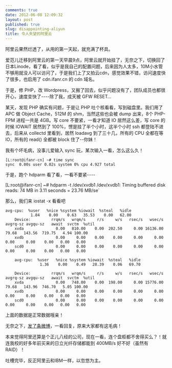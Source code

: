 ```yaml
---
comments: true
date: 2012-06-08 12:09:32
layout: post
published: true
slug: disappointing-aliyun
title: 令人失望的阿里云
---
```


阿里云果然烂透了，从用的第一天起，就充满了杯具。

爱范儿迁移到阿里云的第一天早晨9点，阿里云就开始挂了，无奈之下，切换回了日本Linode，看了看，似乎是我自己的配置问题，后来因为人太多，10M小水管不够用就没人可以访问了，于是我们上了又拍云cdn，感觉效果不错，访问速度快了很多，也启用了 cdn.ifanr.cn 的 cdn 域名。

于是，修 PHP，改 Wordpress，又搬了回去，似乎问题没有了，团队成员也都很开心，速度变快了----除了我，成天被 GFW RESET…

<!-- more -->

某天，发现 PHP 确实有问题，于是让 PHP 吐个核看看，写到磁盘里。我们用了 APC 做 Object Cache，512M 的 shm，当然这些也会被 dump 出来，8个 PHP-FPM 进程一共是 4GB。写 core 不要紧，一看才知道 IO 居然这么差，写 core 的时候 IOWAIT 居然到了 100%，愣是挂了半个小时，这半个小时 ssh 都登陆不进去，后来从 collectd 里看到，居然 loadavg 到了三十几，所有的 CPU 全都在等 IO，所有的 read() 全都被 block 住了--你妹！

我有个坏毛病，没事儿爱输入 sync 玩，某次输入一看，怎么这么久！
    
    [L:root@ifanr-cn] ~# time sync
    sync  0.00s user 0.02s system 0% cpu 4.927 total

于是，跑个 hdparm 看了看，一看不要紧----
    
  [L:root@ifanr-cn] ~# hdparm -t /dev/xvdb1
  /dev/xvdb1:
  Timing buffered disk reads:  74 MB in  3.11 seconds =  23.76 MB/se`

那么，我们来 iostat -x 看看吧

    avg-cpu:  %user   %nice %system %iowait  %steal   %idle
               1.84    0.00    0.63   35.53    0.00   62.00
        Device:         rrqm/s   wrqm/s     r/s     w/s   rsec/s   wsec/s avgrq-sz avgqu-sz   await  svctm  %util
        xvda              0.00   810.00    0.00  202.50     0.00 16136.00    79.68   143.56  719.75   4.94 100.00
        xvdb              0.00     0.00    0.00    0.00     0.00     0.00     0.00     0.00    0.00   0.00   0.00
        scd0              0.00     0.00    0.00    0.00     0.00     0.00     0.00     0.00    0.00   0.00   0.00
        
        avg-cpu:  %user   %nice %system %iowait  %steal   %idle
                   1.36    0.00    0.49   28.39    0.06   69.70
        
        Device:         rrqm/s   wrqm/s     r/s     w/s   rsec/s   wsec/s avgrq-sz avgqu-sz   await  svctm  %util
        xvda              0.00   748.00    0.00  198.00     0.00 15776.00    79.68   143.96  746.70   5.05 100.00
        xvdb              0.00     0.00    0.00    0.00     0.00     0.00     0.00     0.00    0.00   0.00   0.00
        scd0              0.00     0.00    0.00    0.00     0.00     0.00     0.00     0.00    0.00   0.00   0.00

上面的数据是正常数据哦亲！

无奈之下，[发了条微博](http://www.weibo.com/1039929634/ynqS5zk99)，一看回复，原来大家都有这毛病！

本来觉得阿里还算是个正儿八经的公司，现在一看，连个盘柜都不舍得买么？！就连我校的好多年前买来的日立光纤存储都能到 400MB/s 好不好（虽然有 RAID）！

吐槽完毕，反正阿里云和IBM一样，以忽悠为主。
